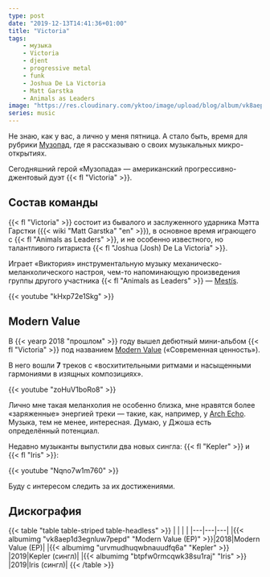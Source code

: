 ```yaml
---
type: post
date: "2019-12-13T14:41:36+01:00"
title: "Victoria"
tags:
    - музыка
    - Victoria
    - djent
    - progressive metal
    - funk
    - Joshua De La Victoria
    - Matt Garstka
    - Animals as Leaders
image: "https://res.cloudinary.com/yktoo/image/upload/blog/album/vk8aep1d3egnluw7pepd.jpg"
series: music
---
```


Не знаю, как у вас, а лично у меня пятница. А стало быть, время для рубрики [Музопад](/series/music), где я рассказываю о своих музыкальных микро-открытиях.

Сегодняшний герой «Музопада» — американский прогрессивно-джентовый дуэт {{< fl "Victoria" >}}.

<!--more-->

## Состав команды

{{< fl "Victoria" >}} состоит из бывалого и заслуженного ударника Мэтта Гарстки ({{< wiki "Matt Garstka" "en" >}}), в основное время играющего с {{< fl "Animals as Leaders" >}}, и не особенно известного, но талантливого гитариста {{< fl "Joshua (Josh) De La Victoria" >}}.

Играет «Виктория» инструментальную музыку механическо-меланхолического настроя, чем-то напоминающую произведения группы другого участника {{< fl "Animals as Leaders" >}} — [Mestís](/videoartists/mestís).

{{< youtube "kHxp72e1Skg" >}}

## Modern Value

В {{< yearp 2018 "прошлом" >}} году вышел дебютный мини-альбом {{< fl "Victoria" >}} под названием [Modern Value](https://matt-garstka.myshopify.com/products/modern-value-ep) («Современная ценность»).

В него вошли **7** треков с «восхитительными ритмами и насыщенными гармониями в изящных композициях».

{{< youtube "zoHuV1boRo8" >}}

Лично мне такая меланхолия не особенно близка, мне нравятся более «заряженные» энергией треки — такие, как, например, у [Arch Echo](0480). Музыка, тем не менее, интересная. Думаю, у Джоша есть определённый потенциал.

Недавно музыканты выпустили два новых сингла: {{< fl "Kepler" >}} и {{< fl "Iris" >}}:

{{< youtube "Nqno7w1m760" >}}

Буду с интересом следить за их достижениями.

## Дискография

{{< table "table table-striped table-headless" >}}
|   |   |   |
|---|---|---|
|{{< albumimg "vk8aep1d3egnluw7pepd" "Modern Value (EP)" >}}|2018|Modern Value (EP)|
|{{< albumimg "urvmudhuqwbnauudfq6a" "Kepler" >}}           |2019|Kepler (сингл)|
|{{< albumimg "btpfw0rmcqwk38su1raj" "Iris" >}}             |2019|Iris (сингл)|
{{< /table >}}
